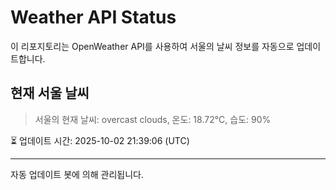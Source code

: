 
# Weather API Status

이 리포지토리는 OpenWeather API를 사용하여 서울의 날씨 정보를 자동으로 업데이트합니다.

## 현재 서울 날씨
> 서울의 현재 날씨: overcast clouds, 온도: 18.72°C, 습도: 90%

⏳ 업데이트 시간: 2025-10-02 21:39:06 (UTC)

---
자동 업데이트 봇에 의해 관리됩니다.
